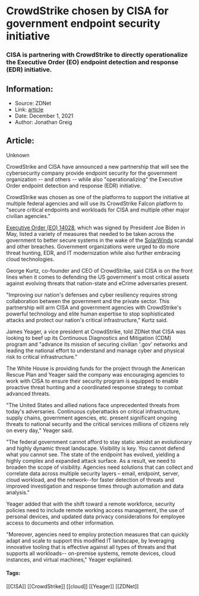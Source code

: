 # CrowdStrike chosen by CISA for government endpoint security initiative
### CISA is partnering with CrowdStrike to directly operationalize the Executive Order (EO) endpoint detection and response (EDR) initiative.

## Information:
+ Source: ZDNet
+ Link: [article](https://www.zdnet.com/article/crowdstrike-chosen-by-cisa-to-secure-endpoints-and-workloads/)
+ Date: December 1, 2021
+ Author: Jonathan Greig


## Article:
Unknown

CrowdStrike and CISA have announced a new partnership that will see the cybersecurity company provide endpoint security for the government organization -- and others -- while also "operationalizing" the Executive Order endpoint detection and response (EDR) initiative.

CrowdStrike was chosen as one of the platforms to support the initiative at multiple federal agencies and will use its CrowdStrike Falcon platform to "secure critical endpoints and workloads for CISA and multiple other major civilian agencies."


[Executive Order (EO) 14028](https://www.federalregister.gov/documents/2021/05/17/2021-10460/improving-the-nations-cybersecurity), which was signed by President Joe Biden in May, listed a variety of measures that needed to be taken across the government to better secure systems in the wake of the [SolarWinds](https://www.zdnet.com/article/solarwinds-the-more-we-learn-the-worse-it-looks/) scandal and other breaches. Government organizations were urged to do more threat hunting, EDR, and IT modernization while also further embracing cloud technologies. 

George Kurtz, co-founder and CEO of CrowdStrike, said CISA is on the front lines when it comes to defending the US government's most critical assets against evolving threats that nation-state and eCrime adversaries present. 

"Improving our nation's defenses and cyber resiliency requires strong collaboration between the government and the private sector. This partnership will arm CISA and government agencies with CrowdStrike's powerful technology and elite human expertise to stop sophisticated attacks and protect our nation's critical infrastructure," Kurtz said. 

James Yeager, a vice president at CrowdStrike, told ZDNet that CISA was looking to beef up its Continuous Diagnostics and Mitigation (CDM) program and "advance its mission of securing civilian '.gov' networks and leading the national effort to understand and manage cyber and physical risk to critical infrastructure."

The White House is providing funds for the project through the American Rescue Plan and Yeager said the company was encouraging agencies to work with CISA to ensure their security program is equipped to enable proactive threat hunting and a coordinated response strategy to combat advanced threats.






"The United States and allied nations face unprecedented threats from today's adversaries. Continuous cyberattacks on critical infrastructure, supply chains, government agencies, etc. present significant ongoing threats to national security and the critical services millions of citizens rely on every day," Yeager said. 

"The federal government cannot afford to stay static amidst an evolutionary and highly dynamic threat landscape. Visibility is key. You cannot defend what you cannot see. The state of the endpoint has evolved, yielding a highly complex and expanded attack surface. As a result, we need to broaden the scope of visibility. Agencies need solutions that can collect and correlate data across multiple security layers – email, endpoint, server, cloud workload, and the network--for faster detection of threats and improved investigation and response times through automation and data analysis."

Yeager added that with the shift toward a remote workforce, security policies need to include remote working access management, the use of personal devices, and updated data privacy considerations for employee access to documents and other information. 

"Moreover, agencies need to employ protection measures that can quickly adapt and scale to support this modified IT landscape, by leveraging innovative tooling that is effective against all types of threats and that supports all workloads-- on-premise systems, remote devices, cloud instances, and virtual machines," Yeager explained.





#### Tags:
[[CISA]] [[CrowdStrike]] [[cloud]] [[Yeager]] [[ZDNet]]
